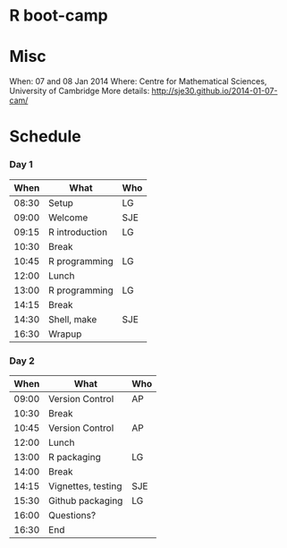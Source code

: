 R boot-camp
===

# Misc

When: 07 and 08 Jan 2014
Where: Centre for Mathematical Sciences, University of Cambridge
More details: http://sje30.github.io/2014-01-07-cam/

# Schedule

### Day 1

|  When | What               | Who |
|-------|--------------------|-----|
| 08:30 | Setup              | LG  |
| 09:00 | Welcome            | SJE |
| 09:15 | R introduction     | LG  |
| 10:30 | Break              |     |
| 10:45 | R programming      | LG  |
| 12:00 | Lunch              |     |
| 13:00 | R programming      | LG  |
| 14:15 | Break              |     |
| 14:30 | Shell, make        | SJE |
| 16:30 | Wrapup             |     |

### Day 2

|  When | What               | Who |
|-------|--------------------|-----|
| 09:00 | Version Control    | AP  |
| 10:30 | Break              |     |
| 10:45 | Version Control    | AP  |
| 12:00 | Lunch              |     |
| 13:00 | R packaging        | LG  |
| 14:00 | Break              |     |
| 14:15 | Vignettes, testing | SJE |
| 15:30 | Github packaging   | LG  |
| 16:00 | Questions?         |     |
| 16:30 | End                |     |



